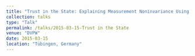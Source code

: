 ```yaml
---
title: "Trust in the State: Explaining Measurement Noninvariance Using Bayesian Multilevel SEMs"
collection: talks
type: "Talk"
permalink: /talks/2015-03-15-Trust in the State
venue: "DVPW"
date: 2015-03-15
location: "Tübingen, Germany"
---
```

